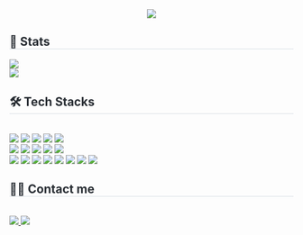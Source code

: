 <!-- Header -->
<div align="center">
  <img src="https://capsule-render.vercel.app/api?type=waving&color=gradient&height=180&text=HyeGyeong's%20GitHub&animation=fadeIn&fontColor=ffffff&fontSize=70" />
</div>

<!-- Body -->
<div style="text-align: left;"> 

  <!-- Stats -->
  <h2 style="border-bottom: 1px solid #d8dee4; color: #282d33;"> 🏅 Stats </h2> 
  <img src="https://github-readme-stats.vercel.app/api?username=hyeoh6&show_icons=true&theme=dracula" />
  <div style="text-align: left;">
    <img src="https://github-readme-stats.vercel.app/api/top-langs/?username=hyeoh6&layout=compact" />
  </div>

  <!-- Tech Stacks -->
  <div style="text-align: left;">
    <h2 style="border-bottom: 1px solid #d8dee4; color: #282d33;"> 🛠️ Tech Stacks </h2>
    <br>
    <div style="text-align: left;">
      <img src="https://img.shields.io/badge/Git-F05032?style=for-the-badge&logo=Git&logoColor=white" />
      <img src="https://img.shields.io/badge/Github-181717?style=for-the-badge&logo=Github&logoColor=white" />
      <img src="https://img.shields.io/badge/Amazon%20S3-569A31?style=for-the-badge&logo=Amazon%20S3&logoColor=white">
      <img src="https://img.shields.io/badge/HTML5-E34F26?style=for-the-badge&logo=HTML5&logoColor=white" />
      <img src="https://img.shields.io/badge/Java-007396?style=for-the-badge&logo=Java&logoColor=white" />
      <br />
      <img src="https://img.shields.io/badge/Javascript-F7DF1E?style=for-the-badge&logo=Javascript&logoColor=white" />
      <img src="https://img.shields.io/badge/MySQL-4479A1?style=for-the-badge&logo=MySQL&logoColor=white" />
      <img src="https://img.shields.io/badge/Node.js-339933?style=for-the-badge&logo=Node.js&logoColor=white" />
      <img src="https://img.shields.io/badge/Notion-000000?style=for-the-badge&logo=Notion&logoColor=white" />
      <img src="https://img.shields.io/badge/React-61DAFB?style=for-the-badge&logo=React&logoColor=white" />
      <br />
      <img src="https://img.shields.io/badge/Slack-4A154B?style=for-the-badge&logo=Slack&logoColor=white" />
      <img src="https://img.shields.io/badge/Spring-6DB33F?style=for-the-badge&logo=Spring&logoColor=white" />
      <img src="https://img.shields.io/badge/springboot-6DB33F?style=for-the-badge&logo=springboot&logoColor=white">
      <img src="https://img.shields.io/badge/tailwindcss-%2338B2AC.svg?style=for-the-badge&logo=tailwind-css&logoColor=white">
      <img src="https://img.shields.io/badge/vite-%23646CFF.svg?style=for-the-badge&logo=vite&logoColor=white">
      <img src="https://img.shields.io/badge/CSS3-1572B6?style=for-the-badge&logo=CSS3&logoColor=white" />
      <img src="https://img.shields.io/badge/IntelliJIDEA-000000.svg?style=for-the-badge&logo=intellij-idea&logoColor=white">
      <img src="https://img.shields.io/badge/Visual%20Studio%20Code-0078d7.svg?style=for-the-badge&logo=visual-studio-code&logoColor=white">
    </div>
  </div>

  <!-- Contact -->
  <div style="text-align: left;">
    <h2 style="border-bottom: 1px solid #d8dee4; color: #282d33;"> 🧑‍💻 Contact me </h2>
    <br>
    <div style="text-align: left;">
      <a href="mailto:kyunghye0610@gmail.com">
        <img src="https://img.shields.io/badge/Gmail-EA4335?style=flat&logo=Gmail&logoColor=white&link=mailto:kyunghye0610@gmail.com" />
      </a>
      <a href="">
        <img src="https://img.shields.io/badge/Notion-000000?style=flat&logo=Notion&logoColor=white&link=" />
      </a>
    </div>
    <br>
  </div>

</div>
